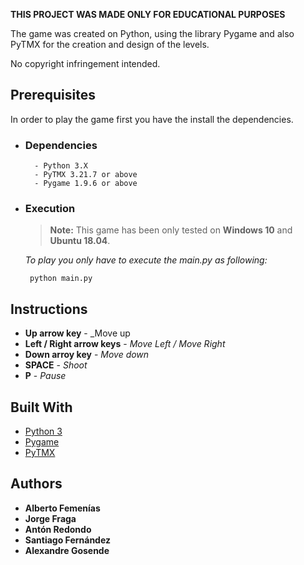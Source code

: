 
**THIS PROJECT WAS MADE ONLY FOR EDUCATIONAL PURPOSES**

The game was created on Python, using the library Pygame and also PyTMX for the creation and design of the levels.

No copyright infringement intended.

## Prerequisites
In order to play the game first you have the install the dependencies.

- ### Dependencies
	````
	  - Python 3.X 
	  - PyTMX 3.21.7 or above
	  - Pygame 1.9.6 or above
	````
- ### Execution
  > **Note:** This game has been only tested on **Windows 10** and **Ubuntu 18.04**.
 
	_To play you only have to execute the main.py as following:_
	  
	   python main.py 

## Instructions
 - **Up arrow key** - _Move up
 - **Left / Right arrow keys** - _Move Left / Move Right_
 - **Down arroy key** - _Move down_
 -  **SPACE** - _Shoot_ 
 - **P** - _Pause_

	
## Built With

* [Python 3](https://www.python.org/download/releases/3.0/) 
* [Pygame](https://www.pygame.org/) 
* [PyTMX](https://pypi.org/project/PyTMX/) 

## Authors

- **Alberto Femenías**
- **Jorge Fraga**
- **Antón Redondo**
- **Santiago Fernández**
- **Alexandre Gosende**


